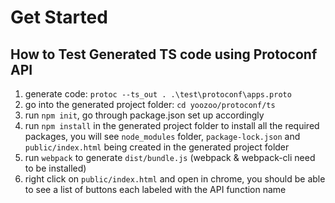 # Get Started

## How to Test Generated TS code using Protoconf API

1. generate code: `protoc --ts_out . .\test\protoconf\apps.proto`
2. go into the generated project folder: `cd yoozoo/protoconf/ts`
3. run `npm init`, go through package.json set up accordingly
4. run `npm install` in the generated project folder to install all the required packages, you will see `node_modules` folder, `package-lock.json` and `public/index.html` being created in the generated project folder
5. run `webpack` to generate `dist/bundle.js` (webpack & webpack-cli need to be installed)
6. right click on `public/index.html` and open in chrome, you should be able to see a list of buttons each labeled with the API function name
